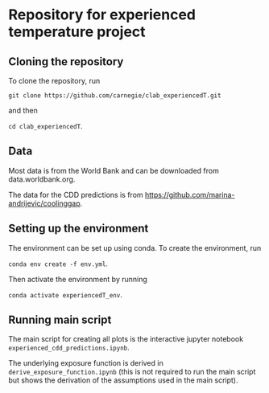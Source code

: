 # Repository for experienced temperature project

## Cloning the repository
To clone the repository, run

```git clone https://github.com/carnegie/clab_experiencedT.git```

and then

```cd clab_experiencedT```.

## Data
Most data is from the World Bank and can be downloaded from data.worldbank.org.

The data for the CDD predictions is from https://github.com/marina-andrijevic/coolinggap.

## Setting up the environment
The environment can be set up using conda. To create the environment, run

```conda env create -f env.yml```.

Then activate the environment by running

```conda activate experiencedT_env```.

## Running main script
The main script for creating all plots is the interactive jupyter notebook ```experienced_cdd_predictions.ipynb```.

The underlying exposure function is derived in ```derive_exposure_function.ipynb``` (this is not required to run the main script but shows the derivation of the assumptions used in the main script).